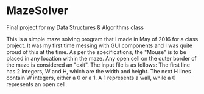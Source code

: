 # MazeSolver
Final project for my Data Structures &amp; Algorithms class

This is a simple maze solving program that I made in May of 2016 for a class project. It was my first time messing with GUI components and I was quite proud of this at the time. As per the specifications, the "Mouse" is to be placed in any location within the maze. Any open cell on the outer border of the maze is considered an "exit". The input file is as follows:
    The first line has 2 integers, W and H, which are the width and height.
    The next H lines contain W integers, either a 0 or a 1. A 1 represents a wall, while a 0 represents an open cell.
